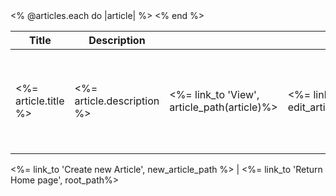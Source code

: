 
<table>
<thead>
<tr>
<th>Title</th>
<th>Description</th>
<th colspan="3" >Actions</th>
</tr>
</thead>

<tbody>
<% @articles.each do |article| %>
    <tr>
        <td><%= article.title %></td>
        <td><%= article.description %></td>
        <td><%= link_to 'View', article_path(article)%></td>
        <td><%= link_to 'Edit', edit_article_path(article)%></td>
        <td><%= link_to 'Delete', article_path(article), data: { turbo_method: :delete, turbo_confirm: "Are you sure?" } %></td>
    </tr>
<% end %>
</tbody>
</table>
<p>
<%= link_to 'Create new Article', new_article_path %> | <%= link_to 'Return Home page', root_path%>
</p>
